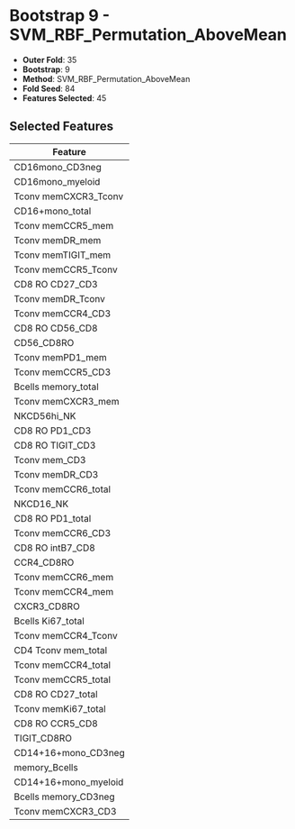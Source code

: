 # Bootstrap 9 - SVM_RBF_Permutation_AboveMean

- **Outer Fold**: 35
- **Bootstrap**: 9
- **Method**: SVM_RBF_Permutation_AboveMean
- **Fold Seed**: 84
- **Features Selected**: 45

## Selected Features

| Feature |
|---------|
| CD16mono_CD3neg |
| CD16mono_myeloid |
| Tconv memCXCR3_Tconv |
| CD16+mono_total |
| Tconv memCCR5_mem |
| Tconv memDR_mem |
| Tconv memTIGIT_mem |
| Tconv memCCR5_Tconv |
| CD8 RO CD27_CD3 |
| Tconv memDR_Tconv |
| Tconv memCCR4_CD3 |
| CD8 RO CD56_CD8 |
| CD56_CD8RO |
| Tconv memPD1_mem |
| Tconv memCCR5_CD3 |
| Bcells memory_total |
| Tconv memCXCR3_mem |
| NKCD56hi_NK |
| CD8 RO PD1_CD3 |
| CD8 RO TIGIT_CD3 |
| Tconv mem_CD3 |
| Tconv memDR_CD3 |
| Tconv memCCR6_total |
| NKCD16_NK |
| CD8 RO PD1_total |
| Tconv memCCR6_CD3 |
| CD8 RO intB7_CD8 |
| CCR4_CD8RO |
| Tconv memCCR6_mem |
| Tconv memCCR4_mem |
| CXCR3_CD8RO |
| Bcells Ki67_total |
| Tconv memCCR4_Tconv |
| CD4 Tconv mem_total |
| Tconv memCCR4_total |
| Tconv memCCR5_total |
| CD8 RO CD27_total |
| Tconv memKi67_total |
| CD8 RO CCR5_CD8 |
| TIGIT_CD8RO |
| CD14+16+mono_CD3neg |
| memory_Bcells |
| CD14+16+mono_myeloid |
| Bcells memory_CD3neg |
| Tconv memCXCR3_CD3 |

